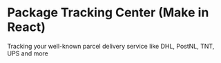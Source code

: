 # Package Tracking Center (Make in React)
Tracking your well-known parcel delivery service like DHL, PostNL, TNT, UPS and more
